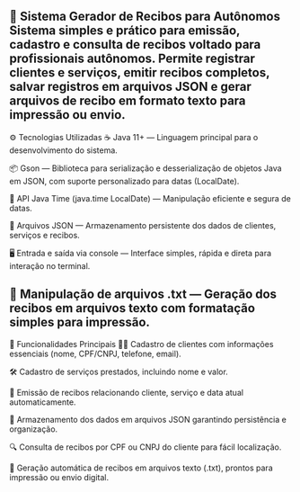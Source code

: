 🧾 Sistema Gerador de Recibos para Autônomos
Sistema simples e prático para emissão, cadastro e consulta de recibos voltado para profissionais autônomos. Permite registrar clientes e serviços, emitir recibos completos, salvar registros em arquivos JSON e gerar arquivos de recibo em formato texto para impressão ou envio.
----------------------------------------------------------------------------------------------------------------------------------------------------------------------------------------------------------------------------------------------------------------------------------
⚙️ Tecnologias Utilizadas
☕ Java 11+ — Linguagem principal para o desenvolvimento do sistema.

📦 Gson — Biblioteca para serialização e desserialização de objetos Java em JSON, com suporte personalizado para datas (LocalDate).

📅 API Java Time (java.time LocalDate) — Manipulação eficiente e segura de datas.

💾 Arquivos JSON — Armazenamento persistente dos dados de clientes, serviços e recibos.

🖥️ Entrada e saída via console — Interface simples, rápida e direta para interação no terminal.

📄 Manipulação de arquivos .txt — Geração dos recibos em arquivos texto com formatação simples para impressão.
----------------------------------------------------------------------------------------------------------------------------------------------------------------------------------------------------------------------------------------------------------------------------------
🚀 Funcionalidades Principais
🧑‍💼 Cadastro de clientes com informações essenciais (nome, CPF/CNPJ, telefone, email).

🛠️ Cadastro de serviços prestados, incluindo nome e valor.

🧾 Emissão de recibos relacionando cliente, serviço e data atual automaticamente.

💾 Armazenamento dos dados em arquivos JSON garantindo persistência e organização.

🔍 Consulta de recibos por CPF ou CNPJ do cliente para fácil localização.

📄 Geração automática de recibos em arquivos texto (.txt), prontos para impressão ou envio digital.



